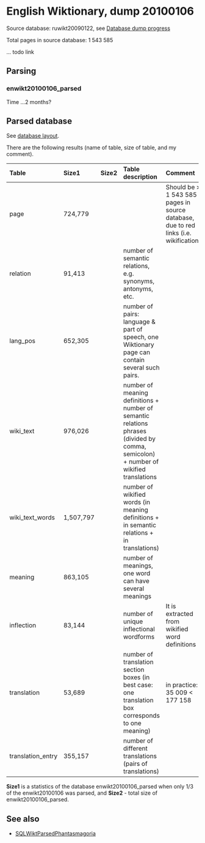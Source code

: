 # English Wiktionary, dump 20100106 #

Source database: ruwikt20090122, see [Database dump progress](http://download.wikimedia.org/backup-index.html)

Total pages in source database: 1 543 585

... todo link

## Parsing ##

### enwikt20100106\_parsed ###

Time ...2 months?

## Parsed database ##

See [database layout](http://wikokit.googlecode.com/svn/trunk/wikt_parser/doc/screenshots/wikt_parsed_20090122_2.png).

There are the following results (name of table, size of table, and my comment).

| **Table** | **Size1** | **Size2** | **Table description** | **Comment** |
|:----------|:----------|:----------|:----------------------|:------------|
| page | 724,779  |  |  | Should be > 1 543 585 pages in source database, due to red links (i.e. wikification) |
| relation | 91,413 |  | number of semantic relations, e.g. synonyms, antonyms, etc. |  |
| lang\_pos | 652,305 |  | number of pairs: language & part of speech, one Wiktionary page can contain several such pairs. |  |
| wiki\_text | 976,026 |  | number of meaning definitions + number of semantic relations phrases (divided by comma, semicolon) + number of wikified translations |  |
| wiki\_text\_words | 1,507,797 |  | number of wikified words (in meaning definitions + in semantic relations + in translations) |  |
| meaning | 863,105 |  | number of meanings, one word can have several meanings |  |
| inflection | 83,144 |  | number of unique inflectional wordforms | It is extracted from wikified word definitions |
| translation | 53,689 |  | number of translation section boxes (in best case: one translation box corresponds to one meaning) | in practice: 35 009 < 177 158 |
| translation\_entry | 355,157 |  | number of different translations (pairs of translations) |  |

**Size1** is a statistics of the database enwikt20100106\_parsed when only 1/3 of the enwikt20100106 was parsed, and **Size2** - total size of enwikt20100106\_parsed.

## See also ##
  * [SQLWiktParsedPhantasmagoria](SQLWiktParsedPhantasmagoria.md)